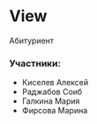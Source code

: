# View
Абитуриент
### Участники: 
- Киселев Алексей
- Раджабов Соиб
- Галкина Мария
- Фирсова Марина
